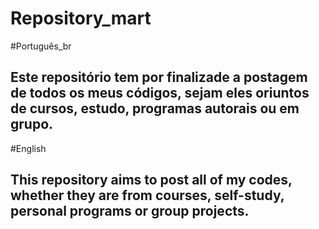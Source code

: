 # Repository_mart
#Português_br
## Este repositório tem por finalizade a postagem de todos os meus códigos, sejam eles oriuntos de cursos, estudo, programas autorais ou em grupo.

#English
## This repository aims to post all of my codes, whether they are from courses, self-study, personal programs or group projects.
